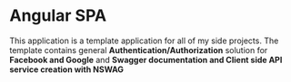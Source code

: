 # Angular SPA 

This application is a template application for all of my side projects. The template contains general <b>Authentication/Authorization</b> solution for <b>Facebook and Google</b> and <b>Swagger documentation and Client side API service creation with NSWAG</b>

